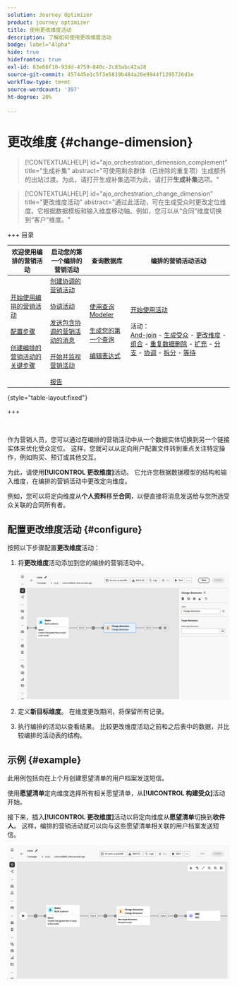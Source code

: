 ```yaml
---
solution: Journey Optimizer
product: journey optimizer
title: 使用更改维度活动
description: 了解如何使用更改维度活动
badge: label="Alpha"
hide: true
hidefromtoc: true
exl-id: 83e66f10-93dd-4759-840c-2c83abc42a28
source-git-commit: 457445e1c5f3e5819b484a26e9944f1295726d1e
workflow-type: tm+mt
source-wordcount: '397'
ht-degree: 20%

---
```


# 更改维度 {#change-dimension}

>[!CONTEXTUALHELP]
>id="ajo_orchestration_dimension_complement"
>title="生成补集"
>abstract="可使用剩余群体（已排除的重复项）生成额外的出站过渡。为此，请打开生成补集选项为此，请打开&#x200B;**生成补集**&#x200B;选项。"

>[!CONTEXTUALHELP]
>id="ajo_orchestration_change_dimension"
>title="更改维度活动"
>abstract="通过此活动，可在生成受众时更改定位维度。它根据数据模板和输入维度移动轴。例如，您可以从“合同”维度切换到“客户”维度。"

+++ 目录

| 欢迎使用编排的营销活动 | 启动您的第一个编排的营销活动 | 查询数据库  | 编排的营销活动活动 |
|---|---|---|---|
| [开始使用编排的营销活动](../gs-orchestrated-campaigns.md)<br/><br/>[配置步骤](../configuration-steps.md)<br/><br/>[创建编排的营销活动的关键步骤](../gs-campaign-creation.md) | [创建协调的营销活动](../create-orchestrated-campaign.md)<br/><br/>[协调活动](../orchestrate-activities.md)<br/><br/>[发送包含协调的营销活动的消息](../send-messages.md)<br/><br/>[开始并监视营销活动](../start-monitor-campaigns.md)<br/><br/>[报告](../reporting-campaigns.md) | [使用查询Modeler](../orchestrated-rule-builder.md)<br/><br/>[生成您的第一个查询](../build-query.md)<br/><br/>[编辑表达式](../edit-expressions.md) | [开始使用活动](about-activities.md)<br/><br/>活动：<br/>[And-join](and-join.md) - [生成受众](build-audience.md) - [更改维度](change-dimension.md) - [组合](combine.md) - [重复数据删除](deduplication.md) - [扩充](enrichment.md) - [分支](fork.md) - [协调](reconciliation.md) - [拆分](split.md) - [等待](wait.md) |

{style="table-layout:fixed"}

+++

<br/>

作为营销人员，您可以通过在编排的营销活动中从一个数据实体切换到另一个链接实体来优化受众定位。 这样，您就可以从定向用户配置文件转到重点关注特定操作，例如购买、预订或其他交互。

为此，请使用&#x200B;**[!UICONTROL 更改维度]**&#x200B;活动。 它允许您根据数据模型的结构和输入维度，在编排的营销活动中更改定向维度。

例如，您可以将定向维度从&#x200B;**个人资料**&#x200B;移至&#x200B;**合同**，以便直接将消息发送给与您所选受众关联的合同所有者。

<!--
>[!IMPORTANT]
>
>Please note that the **[!UICONTROL Change Dimension]** and **[!UICONTROL Change Data source]** activities should not be added in one row. If you need to use both activities consecutively, make sure you include an **[!UICONTROL Enrichement]** activity in between them. This ensures proper execution and prevents potential conflicts or errors.-->

## 配置更改维度活动 {#configure}

按照以下步骤配置&#x200B;**更改维度**&#x200B;活动：

1. 将&#x200B;**更改维度**&#x200B;活动添加到您的编排的营销活动中。

   ![](../assets/change-dimension.png)

1. 定义&#x200B;**新目标维度**。 在维度更改期间，将保留所有记录。

1. 执行编排的活动以查看结果。 比较更改维度活动之前和之后表中的数据，并比较编排的活动表的结构。

## 示例 {#example}

此用例包括向在上个月创建愿望清单的用户档案发送短信。

使用&#x200B;**愿望清单**&#x200B;定向维度选择所有相关愿望清单，从&#x200B;**[!UICONTROL 构建受众]**&#x200B;活动开始。

接下来，插入&#x200B;**[!UICONTROL 更改维度]**&#x200B;活动以将定向维度从&#x200B;**愿望清单**&#x200B;切换到&#x200B;**收件人**。 这样，编排的营销活动就可以向与这些愿望清单相关联的用户档案发送短信。

![](../assets/change-dimension-example.png)
